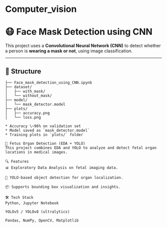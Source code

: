 # Computer_vision

# 😷 Face Mask Detection using CNN

This project uses a **Convolutional Neural Network (CNN)** to detect whether a person is **wearing a mask or not**, using image classification.

---

## 📁 Structure

```
├── Face_mask_detection_using_CNN.ipynb
├── dataset/
│   ├── with_mask/
│   └── without_mask/
├── model/
│   └── mask_detector.model
├── plots/
│   ├── accuracy.png
│   └── loss.png

* Accuracy \~96% on validation set
* Model saved as `mask_detector.model`
* Training plots in `plots/` folder

🧬 Fetus Organ Detection (EDA + YOLO)
This project combines EDA and YOLO to analyze and detect fetal organ locations in medical images.

🔍 Features
📊 Exploratory Data Analysis on fetal imaging data.

🧠 YOLO-based object detection for organ localization.

📦 Supports bounding box visualization and insights.

🛠️ Tech Stack
Python, Jupyter Notebook

YOLOv5 / YOLOv8 (ultralytics)

Pandas, NumPy, OpenCV, Matplotlib


